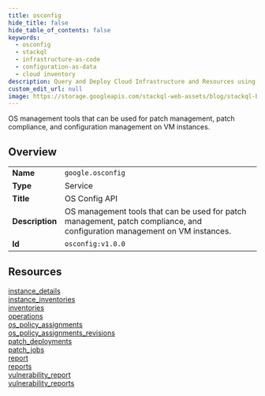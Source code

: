 ```yaml
---
title: osconfig
hide_title: false
hide_table_of_contents: false
keywords:
  - osconfig
  - stackql
  - infrastructure-as-code
  - configuration-as-data
  - cloud inventory
description: Query and Deploy Cloud Infrastructure and Resources using SQL
custom_edit_url: null
image: https://storage.googleapis.com/stackql-web-assets/blog/stackql-blog-post-featured-image.png
---
```

OS management tools that can be used for patch management, patch compliance, and configuration management on VM instances.  
    

## Overview
<table><tbody>
<tr><td><b>Name</b></td><td><code>google.osconfig</code></td></tr>
<tr><td><b>Type</b></td><td>Service</td></tr>
<tr><td><b>Title</b></td><td>OS Config API</td></tr>
<tr><td><b>Description</b></td><td>OS management tools that can be used for patch management, patch compliance, and configuration management on VM instances.</td></tr>
<tr><td><b>Id</b></td><td><code>osconfig:v1.0.0</code></td></tr>
</tbody></table>

## Resources
<div class="row">
<div class="providerDocColumn">
<a href="/providers/google/osconfig/instance_details/">instance_details</a><br />
<a href="/providers/google/osconfig/instance_inventories/">instance_inventories</a><br />
<a href="/providers/google/osconfig/inventories/">inventories</a><br />
<a href="/providers/google/osconfig/operations/">operations</a><br />
<a href="/providers/google/osconfig/os_policy_assignments/">os_policy_assignments</a><br />
<a href="/providers/google/osconfig/os_policy_assignments_revisions/">os_policy_assignments_revisions</a><br />
</div>
<div class="providerDocColumn">
<a href="/providers/google/osconfig/patch_deployments/">patch_deployments</a><br />
<a href="/providers/google/osconfig/patch_jobs/">patch_jobs</a><br />
<a href="/providers/google/osconfig/report/">report</a><br />
<a href="/providers/google/osconfig/reports/">reports</a><br />
<a href="/providers/google/osconfig/vulnerability_report/">vulnerability_report</a><br />
<a href="/providers/google/osconfig/vulnerability_reports/">vulnerability_reports</a><br />
</div>
</div>
